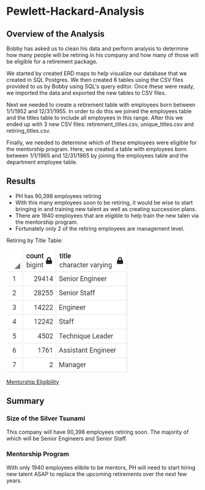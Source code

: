 # Pewlett-Hackard-Analysis

## Overview of the Analysis
Bobby has asked us to clean his data and perform analysis to determine how many people will be retiring in his company and how many of those will be eligible for a retirement package. 

We started by created ERD maps to help visualize our database that we created in SQL Postgres. We then created 6 tables using the CSV files provided to us by Bobby using SQL's query editor. Once these were ready, we imported the data and exported the new tables to CSV files. 

Next we needed to create a retirement table with employees born between 1/1/1952 and 12/31/1955. In order to do this we joined the employees table and the titles table to include all employees in this range. After this we ended up with 3 new CSV files: retirement_titles.csv, unique_titles.csv and retiring_titles.csv. 

Finally, we needed to determine which of these employees were eligible for the mentorship program. Here, we created a table with employees born between 1/1/1965 and 12/31/1965 by joining the employees table and the department employee table. 

## Results

- PH has 90,398 employees retiring
- With this many employees soon to be retiring, it would be wise to start bringing in and training new talent as well as creating succession plans. 
- There are 1940 employees that are eligible to help train the new talen via the mentorship program.  
- Fortunately only 2 of the retiring employees are management level.

Retiring by Title Table:

![alt text](https://github.com/JoshTrewhella/Pewlett-Hackard-Analysis/blob/main/Table%20Images/retiring_titles.PNG)


[Mentorship Eligibility](https://github.com/JoshTrewhella/Pewlett-Hackard-Analysis/blob/main/Data/mentorship_eligibility.csv)


## Summary
### Size of the Silver Tsunami
This company will have 90,398 employees retiring soon. The majority of which will be Senior Engineers and Senior Staff. 
### Mentorship Program
With only 1940 employees elibile to be mentors, PH will need to start hiring new talent ASAP to replace the upcoming retirements over the next few years. 
